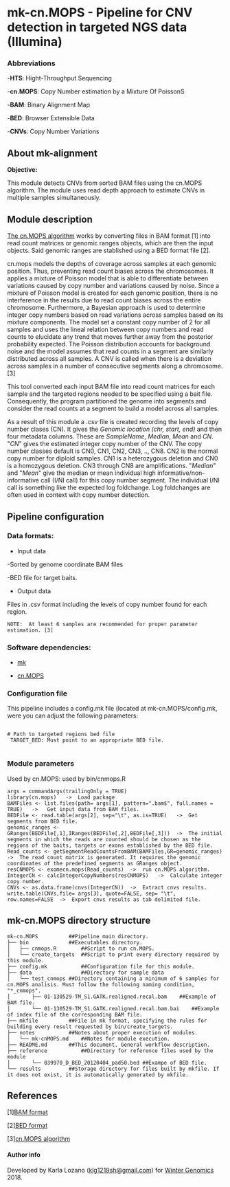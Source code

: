 # mk-cn.MOPS - Pipeline for CNV detection in targeted NGS data (Illumina)

### Abbreviations

-**HTS**: Hight-Throughput Sequencing

-**cn.MOPS**: Copy Number estimation by a Mixture Of PoissonS

-**BAM**: Binary Alignment Map

-**BED**: Browser Extensible Data

-**CNVs**: Copy Number Variations

## About mk-alignment

**Objective:**

This module detects CNVs from sorted BAM files using the cn.MOPS algorithm. The module uses read depth approach to estimate CNVs in multiple samples simultaneously. 

## Module description

[The cn.MOPS algorithm](https://bioconductor.riken.jp/packages/3.0/bioc/html/cn.mops.html) works by converting files in BAM format [1] into read count matrices or genomic ranges objects, which are then the input objects. Said genomic ranges are stablished using a BED format file [2].

cn.mops models the depths of coverage across samples at each genomic position. Thus, preventing read count biases across the chromosomes. It applies a mixture of Poisson model that is able to differentiate between variations caused by copy number and variations caused by noise. Since a mixture of Poisson model is created for each genomic position, there is no interference in the results due to read count biases across the entire chromosome. Furthermore, a Bayesian approach is used to determine integer copy numbers based on read variations across samples based on its mixture components. The model set a constant copy number of 2 for all samples and uses the lineal relation between copy numbers and read counts to elucidate any trend that moves further away from the posterior probability expected. The Poisson distribution accounts for background noise and the model assumes that read counts in a segment are similarly distributed across all samples. A CNV is called when there is a deviation across samples  in a number of consecutive segments along a chromosome. [3]

This tool converted each input BAM file into read count matrices for each sample and the targeted regions needed to be specified using a bait file. Consequently, the program partitioned the genome into segments and consider the read counts at a segment to build a model across all samples. 

As a result of this module a .csv file is created recording the levels of copy number clases (CN). It gives the _Genomic location (chr, start, end)_ and then four metadata columns. These are _SampleName_, _Median_, _Mean_ and _CN_. 
"_CN_" gives the estimated integer copy number of the CNV. The copy number classes default is CN0, CN1, CN2, CN3, .., CN8. CN2 is the normal copy number for diploid samples. CN1 is a heterozygous deletion and CN0 is a homozygous deletion. CN3 through CN8 are amplifications.
"_Median_" and "_Mean_" give the median or mean individual high informative/non-informative call (I/NI call) for this copy number segment. The individual I/NI call is something like the expected log foldchange. Log foldchanges are often used in context with copy number detection.



## Pipeline configuration

### Data formats:

* Input data

 -Sorted by genome coordinate BAM files 
 
 -BED file for target baits.
 
 * Output data
 
Files in .csv format including the levels of copy number found for each region.

 ````
NOTE:  At least 6 samples are recommended for proper parameter estimation. [3]
````

### Software dependencies:
 
 
 * [mk](https://9fans.github.io/plan9port/man/man1/mk.html "A successor for make.") 
 
 * [cn.MOPS](https://bioconductor.riken.jp/packages/3.0/bioc/html/cn.mops.html "Copy Number estimation by a Mixture Of PoissonS.") 
 
 
### Configuration file

This pipeline includes a config.mk file (located at mk-cn.MOPS/config.mk, were you can adjust the following parameters:

````

# Path to targeted regions bed file
 TARGET_BED: Must point to an appropriate BED file.
 
 ````
 
 
### Module parameters

Used by cn.MOPS: used by bin/cnmops.R

````
args = commandArgs(trailingOnly = TRUE)
library(cn.mops)   ->  Load package
BAMFiles <- list.files(path= args[1], pattern=".bam$", full.names = TRUE)   ->   Get input data from BAM files.
BEDFile <- read.table(args[2], sep="\t", as.is=TRUE)   ->  Get segments from BED file.
genomic_ranges <- GRanges(BEDFile[,1],IRanges(BEDFile[,2],BEDFile[,3]))  ->  The initial segments in which the reads are counted should be chosen as the regions of the baits, targets or exons established by the BED file.
Read_counts <- getSegmentReadCountsFromBAM(BAMFiles,GR=genomic_ranges) ->  The read count matrix is generated. It requires the genomic coordinates of the predefined segments as GRanges object.
resCNMOPS <- exomecn.mops(Read_counts)  ->  run cn.MOPS algorithm.
IntegerCN <- calcIntegerCopyNumbers(resCNMOPS)   ->  Calculate integer copy number.
CNVs <- as.data.frame(cnvs(IntegerCN))  ->  Extract cnvs results.
write.table(CNVs,file= args[3], quote=FALSE, sep= "\t", row.names=FALSE  ->  Export cnvs results as tab delimited file.

````


## mk-cn.MOPS directory structure


````
mk-cn.MOPS			##Pipeline main directory.
├── bin				##Executables directory.
│   ├── cnmops.R		##Script to run cn.MOPS.
│   └── create_targets	##Script to print every directory required by this module.
├── config.mk			##Configuration file for this module.
├── data				##Directory for sample data
│   └── test_cnmops	##Directory containing a minimum of 6 samples for cn.MOPS analisis. Must follow the following naming condition, "*_cnmops".
│       ├── 01-130529-TM_S1.GATK.realigned.recal.bam	##Example of BAM file.
│       └── 01-130529-TM_S1.GATK.realigned.recal.bam.bai	##Example of index file of the corresponding BAM file.
├── mkfile			##File in mk format, specifying the rules for building every result requested by bin/create_targets.
├── notes			##Notes about proper execution of modules.
│   └── mk-cnMOPS.md	##Notes for module execution.
├── README.md		##This document. General workflow description.
├── reference			##Directory for reference files used by the module
│       └── 039970_D_BED_20120404_pad50.bed	##Exampe of BED file.
└── results			##Storage directory for files built by mkfile. If it does not exist, it is automatically generated by mkfile.

````


## References

\[1\][BAM format](https://genome.sph.umich.edu/wiki/BAM) 

\[2\][BED format](https://genome.ucsc.edu/FAQ/FAQformat.html#format1) 

\[3\][cn.MOPS algorithm](https://academic.oup.com/nar/article/40/9/e69/1136601) 



#### Author info
Developed by Karla Lozano (klg1219sh@gmail.com) for [Winter Genomics](http://www.wintergenomics.com/) 2018.